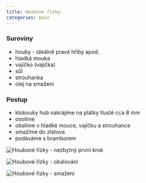 ```yaml
---
title: Houbové řízky
categories: main
---
```


### Suroviny
- houby - ideálně pravé hřiby apod.
- hladká mouka
- vajíčko (vajíčka)
- sůl
- strouhanka
- olej na smažení

### Postup
- klobouky hub nakrájíme na plátky tlusté cca 8 mm
- osolíme
- obalíme v hladké mouce, vajíčku a strouhance
- smažíme do zlatova
- podáváme s bramborem


![Houbové řízky - nezbytný první krok](/fotky/houbove-rizky-1.jpg)

![Houbové řízky - obalování](/fotky/houbove-rizky-2.jpg)

![Houbové řízky - smažení](/fotky/houbove-rizky-3.jpg)
